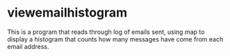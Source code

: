 # viewemailhistogram
This is a program that reads through log of emails sent, using map to display a histogram that counts how many messages have come from each email address.
